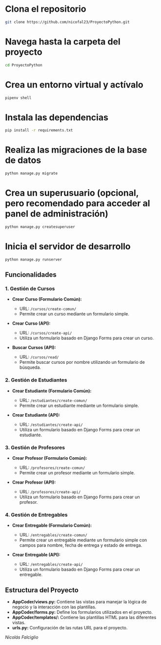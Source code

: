 # Clona el repositorio
```bash
git clone https://github.com/nicofal23/ProyectoPython.git
```
# Navega hasta la carpeta del proyecto

```bash
cd ProyectoPython
```

# Crea un entorno virtual y actívalo
```bash
pipenv shell
```

# Instala las dependencias
```bash
pip install -r requirements.txt
```

# Realiza las migraciones de la base de datos

```bash
python manage.py migrate
```

# Crea un superusuario (opcional, pero recomendado para acceder al panel de administración)

```bash
python manage.py createsuperuser
```

# Inicia el servidor de desarrollo

```bash
python manage.py runserver
```


## Funcionalidades

### 1. Gestión de Cursos

- **Crear Curso (Formulario Común):**
  - URL: `/cursos/create-comun/`
  - Permite crear un curso mediante un formulario simple.

- **Crear Curso (API):**
  - URL: `/cursos/create-api/`
  - Utiliza un formulario basado en Django Forms para crear un curso.

- **Buscar Cursos (API):**
  - URL: `/cursos/read/`
  - Permite buscar cursos por nombre utilizando un formulario de búsqueda.

### 2. Gestión de Estudiantes

- **Crear Estudiante (Formulario Común):**
  - URL: `/estudiantes/create-comun/`
  - Permite crear un estudiante mediante un formulario simple.

- **Crear Estudiante (API):**
  - URL: `/estudiantes/create-api/`
  - Utiliza un formulario basado en Django Forms para crear un estudiante.

### 3. Gestión de Profesores

- **Crear Profesor (Formulario Común):**
  - URL: `/profesores/create-comun/`
  - Permite crear un profesor mediante un formulario simple.

- **Crear Profesor (API):**
  - URL: `/profesores/create-api/`
  - Utiliza un formulario basado en Django Forms para crear un profesor.

### 4. Gestión de Entregables

- **Crear Entregable (Formulario Común):**
  - URL: `/entregables/create-comun/`
  - Permite crear un entregable mediante un formulario simple con campos para nombre, fecha de entrega y estado de entrega.

- **Crear Entregable (API):**
  - URL: `/entregables/create-api/`
  - Utiliza un formulario basado en Django Forms para crear un entregable.

## Estructura del Proyecto

- **AppCoder/views.py:** Contiene las vistas para manejar la lógica de negocio y la interacción con las plantillas.
- **AppCoder/forms.py:** Define los formularios utilizados en el proyecto.
- **AppCoder/templates/:** Contiene las plantillas HTML para las diferentes vistas.
- **urls.py:** Configuración de las rutas URL para el proyecto.


*Nicolás Falciglio*

